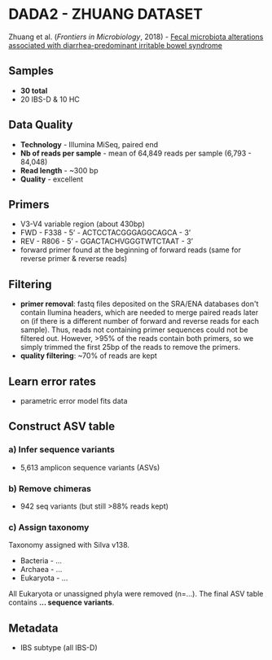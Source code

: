 # DADA2 - ZHUANG DATASET

Zhuang et al. (_Frontiers in Microbiology_, 2018) - [Fecal microbiota alterations associated with diarrhea-predominant irritable bowel syndrome][1]

[1]: https://www.frontiersin.org/articles/10.3389/fmicb.2018.01600/full


## Samples
- **30 total**
- 20 IBS-D & 10 HC


## Data Quality
- **Technology** - Illumina MiSeq, paired end
- **Nb of reads per sample** - mean of 64,849 reads per sample (6,793 - 84,048)
- **Read length** - ~300 bp
- **Quality** - excellent


## Primers
- V3-V4 variable region (about 430bp)
- FWD - F338 - 5’ - ACTCCTACGGGAGGCAGCA - 3’
- REV - R806 - 5’ - GGACTACHVGGGTWTCTAAT - 3’
- forward primer found at the beginning of forward reads (same for reverse primer & reverse reads)


## Filtering
- **primer removal**: fastq files deposited on the SRA/ENA databases don't contain Ilumina headers, which are needed to merge paired reads later on (if there is a different number of forward and reverse reads for each sample). Thus, reads not containing primer sequences could not be filtered out. However, >95% of the reads contain both primers, so we simply trimmed the first 25bp of the reads to remove the primers.
- **quality filtering**: \~70% of reads are kept


## Learn error rates
- parametric error model fits data


## Construct ASV table
### a) Infer sequence variants
- 5,613 amplicon sequence variants (ASVs)

### b) Remove chimeras
- 942 seq variants (but still >88% reads kept)

### c) Assign taxonomy
Taxonomy assigned with Silva v138.
- Bacteria - ...
- Archaea - ...
- Eukaryota - ...

All Eukaryota or unassigned phyla were removed (n=...). The final ASV table contains **... sequence variants**.

## Metadata
- IBS subtype (all IBS-D)